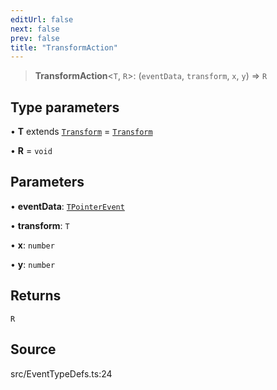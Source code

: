 ```yaml
---
editUrl: false
next: false
prev: false
title: "TransformAction"
---
```


> **TransformAction**\<`T`, `R`\>: (`eventData`, `transform`, `x`, `y`) => `R`

## Type parameters

• **T** extends [`Transform`](Transform.md) = [`Transform`](Transform.md)

• **R** = `void`

## Parameters

• **eventData**: [`TPointerEvent`](TPointerEvent.md)

• **transform**: `T`

• **x**: `number`

• **y**: `number`

## Returns

`R`

## Source

src/EventTypeDefs.ts:24
